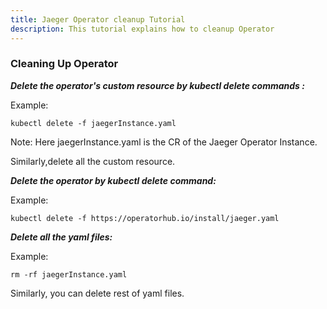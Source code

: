 ```yaml
---
title: Jaeger Operator cleanup Tutorial
description: This tutorial explains how to cleanup Operator
---
```



### Cleaning Up Operator



***Delete the operator's custom resource by kubectl delete commands :***

Example:
 
 ```copycommand
 kubectl delete -f jaegerInstance.yaml 
 ```

Note: Here jaegerInstance.yaml  is the CR of the Jaeger Operator Instance.

Similarly,delete all the custom resource.
 

***Delete the operator by kubectl delete command:***
 
 
 Example:
 
 ```copycommand
 kubectl delete -f https://operatorhub.io/install/jaeger.yaml
 ```
 

 
***Delete all the yaml files:***
 
 Example:
 
  ```copycommand
  rm -rf jaegerInstance.yaml
  ```
  
  Similarly, you can delete rest of yaml files.
